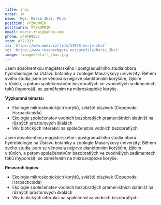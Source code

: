 ```yaml
---
title: zhai
order: 14
name: 'Mgr. Marie Zhai, Ph.D.'
position: VÝZKUMNÍK
positionEn: VÝZKUMNÍK
email: marie.zhai@yahoo.com
phone: 549498567
room: A32/323
is: 'https://www.muni.cz/lide/11978-marie-zhai'
rg: 'https://www.researchgate.net/profile/Marie_Zhai'
image: /images/staff_zhai.jpg
---
```

<div class="cz">


Jsem absolventkou magisterského i postgraduálního studia oboru hydrobiologie na Ústavu botaniky a
 zoologie Masarykovy univerzity. Během svého studia jsem se věnovala nejprve planktonním korýšům,
 žijícím v tůních, a potom společenstvům bezobratlých ve zvodnělých sedimentech toků (hyporeál), se
 zaměřením na mikroskopické korýše.

**Výzkumná témata:**

* Ekologie mikroskopických korýšů, zvláště plazivek (Copepoda: Harpacticoida)
* Ekologie společenstev vodních bezobratlých prameništních slatinišť na různých prostorových
  škálách
* Vliv biotických interakcí na společenstva vodních bezobratlých

</div>

<div class="en">


Jsem absolventkou magisterského i postgraduálního studia oboru hydrobiologie na Ústavu botaniky a
 zoologie Masarykovy univerzity. Během svého studia jsem se věnovala nejprve planktonním korýšům,
 žijícím v tůních, a potom společenstvům bezobratlých ve zvodnělých sedimentech toků (hyporeál), se
 zaměřením na mikroskopické korýše.

**Research topics:**

* Ekologie mikroskopických korýšů, zvláště plazivek (Copepoda: Harpacticoida)
* Ekologie společenstev vodních bezobratlých prameništních slatinišť na různých prostorových
  škálách
* Vliv biotických interakcí na společenstva vodních bezobratlých

</div>
